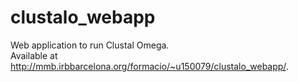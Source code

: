 # clustalo_webapp
Web application to run Clustal Omega.  
Available at http://mmb.irbbarcelona.org/formacio/~u150079/clustalo_webapp/.
